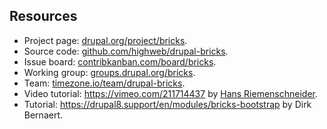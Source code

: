 ## Resources

- Project page: [drupal.org/project/bricks](https://www.drupal.org/project/bricks).
- Source code: [github.com/highweb/drupal-bricks](https://github.com/highweb/drupal-bricks).
- Issue board: [contribkanban.com/board/bricks](https://contribkanban.com/board/bricks).
- Working group: [groups.drupal.org/bricks](https://groups.drupal.org/bricks).
- Team: [timezone.io/team/drupal-bricks](https://timezone.io/team/drupal-bricks).
- Video tutorial: https://vimeo.com/211714437 by [Hans Riemenschneider](https://www.drupal.org/u/nonprofit).
- Tutorial: https://drupal8.support/en/modules/bricks-bootstrap by Dirk Bernaert.
